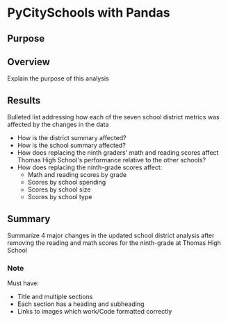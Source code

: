 # PyCitySchools with Pandas

## Purpose

## Overview

Explain the purpose of this analysis


## Results
Bulleted list addressing how each of the seven school district metrics was affected by the changes in the data

- How is the district summary affected?
- How is the school summary affected?
- How does replacing the ninth graders' math and reading scores affect Thomas High School's performance relative to the other schools?
- How does replacing the ninth-grade scores affect:
  - Math and reading scores by grade
  - Scores by school spending
  - Scores by school size
  - Scores by school type

## Summary
Summarize 4 major changes in the updated school district analysis after removing the reading and math scores for the ninth-grade at Thomas High School


### Note
Must have:
- Title and multiple sections
- Each section has a heading and subheading
- Links to images which work/Code formatted correctly